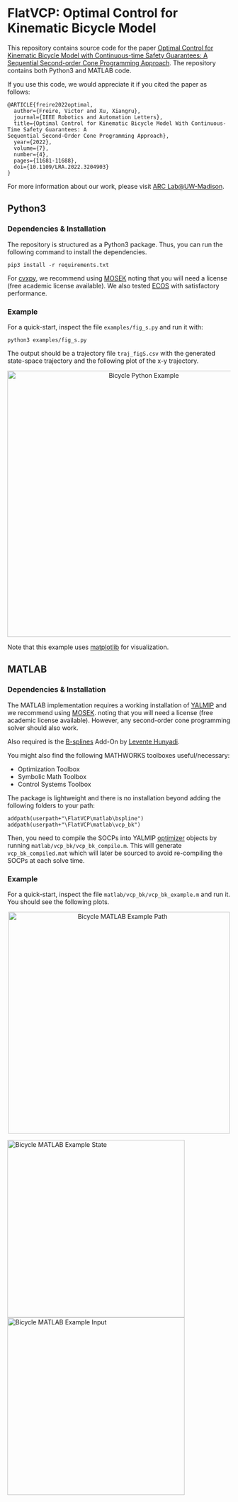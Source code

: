 # FlatVCP: Optimal Control for Kinematic Bicycle Model
This repository contains source code for the paper [Optimal Control for Kinematic Bicycle
Model with Continuous-time Safety Guarantees: A Sequential Second-order Cone Programming
Approach](https://ieeexplore.ieee.org/document/9880490).
The repository contains both Python3 and MATLAB code.

If you use this code, we would appreciate it if you cited the paper as follows:
```
@ARTICLE{freire2022optimal,
  author={Freire, Victor and Xu, Xiangru},
  journal={IEEE Robotics and Automation Letters},
  title={Optimal Control for Kinematic Bicycle Model With Continuous-Time Safety Guarantees: A
Sequential Second-Order Cone Programming Approach},
  year={2022},
  volume={7},
  number={4},
  pages={11681-11688},
  doi={10.1109/LRA.2022.3204903}
}
```

For more information about our work, please visit [ARC Lab@UW-Madison](https://xu.me.wisc.edu/).

## Python3
### Dependencies & Installation
The repository is structured as a Python3 package. Thus, you can run the following command to
install the dependencies.
```
pip3 install -r requirements.txt
```
For [cvxpy](https://www.cvxpy.org/), we recommend using [MOSEK](https://www.mosek.com/) noting
that you will need a license (free academic license available). We also tested
[ECOS](https://web.stanford.edu/~boyd/papers/ecos.html) with satisfactory performance.

### Example
For a quick-start, inspect the file `examples/fig_s.py` and run it with:
```
python3 examples/fig_s.py
```

The output should be a trajectory file `traj_figS.csv` with the generated state-space
trajectory and the following plot of the x-y trajectory.

<p align="center">
  <img
  src="https://github.com/ARC-Lab-Research-Group/FlatVCP/blob/master/img/bk_python_example.png"
  width="600" alt="Bicycle Python
  Example">
</p>

Note that this example uses [matplotlib](https://matplotlib.org/) for visualization.


## MATLAB
### Dependencies & Installation
The MATLAB implementation requires a working installation of
[YALMIP](https://yalmip.github.io/) and we recommend using [MOSEK](https://www.mosek.com/).
noting that you will need a license (free academic license available). However, any
second-order cone programming solver should also work.

Also required is the
[B-splines](https://www.mathworks.com/matlabcentral/fileexchange/27374-b-splines) Add-On by
[Levente Hunyadi](https://www.mathworks.com/matlabcentral/profile/authors/1879353).

You might also find the following MATHWORKS toolboxes useful/necessary:
* Optimization Toolbox
* Symbolic Math Toolbox
* Control Systems Toolbox

The package is lightweight and there is no installation beyond adding the following folders to
your path:
```
addpath(userpath+"\FlatVCP\matlab\bspline")
addpath(userpath+"\FlatVCP\matlab\vcp_bk")
```
Then, you need to compile the SOCPs into YALMIP
[optimizer](https://yalmip.github.io/command/optimizer/) objects by running
`matlab/vcp_bk/vcp_bk_compile.m`. This will generate `vcp_bk_compiled.mat` which will later be
sourced to avoid re-compiling the SOCPs at each solve time.

### Example
For a quick-start, inspect the file `matlab/vcp_bk/vcp_bk_example.m` and run it.
You should see the following plots.

<p align="center">
  <img src="https://github.com/ARC-Lab-Research-Group/FlatVCP/blob/master/img/bk_matlab_example_path.png" width="500" alt="Bicycle MATLAB Example Path">
</p>
<p float="center">
  <img src="https://github.com/ARC-Lab-Research-Group/FlatVCP/blob/master/img/bk_matlab_example_state.png" width="400" alt="Bicycle MATLAB Example State">
  <img src="https://github.com/ARC-Lab-Research-Group/FlatVCP/blob/master/img/bk_matlab_example_input.png" width="400" alt="Bicycle MATLAB Example Input">
</p>
